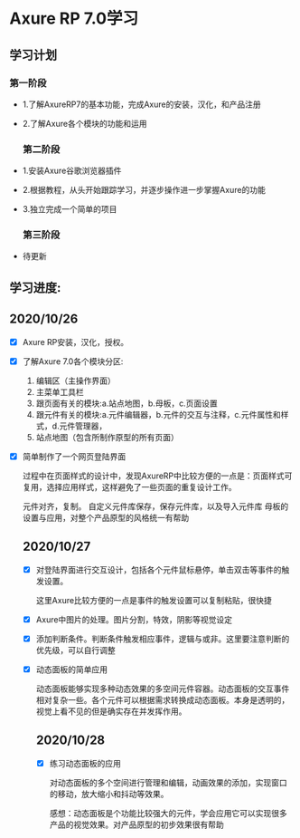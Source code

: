 # Axure RP 7.0学习

## 学习计划

### 第一阶段

* 1.了解AxureRP7的基本功能，完成Axure的安装，汉化，和产品注册

* 2.了解Axure各个模块的功能和运用

  ### 第二阶段

* 1.安装Axure谷歌浏览器插件

* 2.根据教程，从头开始跟踪学习，并逐步操作进一步掌握Axure的功能

* 3.独立完成一个简单的项目

  ### 第三阶段

* 待更新

## 学习进度:

## 2020/10/26

- [x] Axure RP安装，汉化，授权。

- [x] 了解Axure 7.0各个模块分区:

  1. 编辑区（主操作界面）
  2. 主菜单工具栏
  3. 跟页面有关的模块:a.站点地图，b.母板，c.页面设置
  4. 跟元件有关的模块:a.元件编辑器，b.元件的交互与注释，c.元件属性和样式，d.元件管理器，
  5. 站点地图（包含所制作原型的所有页面）

- [x] 简单制作了一个网页登陆界面

  过程中在页面样式的设计中，发现AxureRP中比较方便的一点是：页面样式可复用，选择应用样式，这样避免了一些页面的重复设计工作。
  
  元件对齐，复制。
  自定义元件库保存，保存元件库，以及导入元件库
  母板的设置与应用，对整个产品原型的风格统一有帮助
  
  ## 2020/10/27
  
  - [x] 对登陆界面进行交互设计，包括各个元件鼠标悬停，单击双击等事件的触发设置。
  
    这里Axure比较方便的一点是事件的触发设置可以复制粘贴，很快捷
  
  - [x] Axure中图片的处理。图片分割，特效，阴影等视觉设定
  
  - [x] 添加判断条件。判断条件触发相应事件，逻辑与或非。这里要注意判断的优先级，可以自行调整
  
  - [x] 动态面板的简单应用
  
    动态面板能够实现多种动态效果的多空间元件容器。动态面板的交互事件相对复杂一些。各个元件可以根据需求转换成动态面板。本身是透明的，视觉上看不见的但是确实存在并发挥作用。
    
    ## 2020/10/28
    
    - [x] 练习动态面板的应用
    
      对动态面板的多个空间进行管理和编辑，动画效果的添加，实现窗口的移动，放大缩小和抖动等效果。
    
      感想：动态面板是个功能比较强大的元件，学会应用它可以实现很多产品的视觉效果。对产品原型的初步效果很有帮助